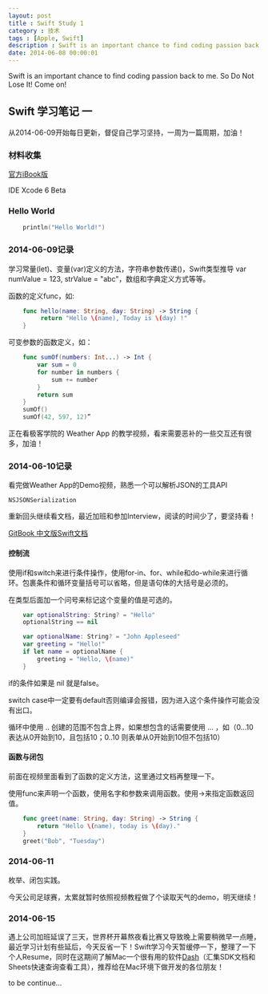 ```yaml
---
layout: post
title : Swift Study 1
category : 技术
tags : [Apple, Swift]
description : Swift is an important chance to find coding passion back to me. So Do Not Lose It! Come on!
date: 2014-06-08 00:00:01
---
```


Swift is an important chance to find coding passion back to me. So Do Not Lose It! Come on!

<!--more-->

## Swift 学习笔记 一
从2014-06-09开始每日更新，督促自己学习坚持，一周为一篇周期，加油！

### 材料收集
[官方iBook版](https://itunes.apple.com/us/book/the-swift-programming-language/id881256329?mt=11)

IDE Xcode 6 Beta

### Hello World
```swift
    println("Hello World!")
```
### 2014-06-09记录
学习常量(let)、变量(var)定义的方法，字符串参数传递\()，Swift类型推导 var numValue = 123, strValue = "abc"，数组和字典定义方式等等。

函数的定义func，如:
```swift
    func hello(name: String, day: String) -> String {
         return "Hello \(name), Today is \(day) !"
    }
```
可变参数的函数定义，如：
```swift
    func sumOf(numbers: Int...) -> Int {
        var sum = 0
        for number in numbers {
            sum += number
        }
        return sum
    }
    sumOf()
    sumOf(42, 597, 12)”
```
正在看极客学院的 Weather App 的教学视频，看来需要恶补的一些交互还有很多，加油！

### 2014-06-10记录
看完做Weather App的Demo视频，熟悉一个可以解析JSON的工具API

    NSJSONSerialization

重新回头继续看文档，最近加班和参加Interview，阅读的时间少了，要坚持看！

[GitBook 中文版Swift文档](http://numbbbbb.github.io/the-swift-programming-language-in-chinese/)

#### 控制流

使用if和switch来进行条件操作，使用for-in、for、while和do-while来进行循环。包裹条件和循环变量括号可以省略，但是语句体的大括号是必须的。

在类型后面加一个问号来标记这个变量的值是可选的。
```swift
    var optionalString: String? = "Hello"
    optionalString == nil

    var optionalName: String? = "John Appleseed"
    var greeting = "Hello!"
    if let name = optionalName {
        greeting = "Hello, \(name)"
    }
```
if的条件如果是 nil 就是false。

switch case中一定要有default否则编译会报错，因为进入这个条件操作可能会没有出口。

循环中使用 .. 创建的范围不包含上界，如果想包含的话需要使用 ... ，如（0...10 表达从0开始到10，且包括10；0..10 则表单从0开始到10但不包括10）

#### 函数与闭包

前面在视频里面看到了函数的定义方法，这里通过文档再整理一下。

使用func来声明一个函数，使用名字和参数来调用函数。使用->来指定函数返回值。
```swift
    func greet(name: String, day: String) -> String {
        return "Hello \(name), today is \(day)."
    }
    greet("Bob", "Tuesday")
```
### 2014-06-11
枚举、闭包实践。

今天公司足球赛，太累就暂时依照视频教程做了个读取天气的demo，明天继续！

### 2014-06-15
遇上公司加班延误了三天，世界杯开幕熬夜看比赛又导致晚上需要稍微早一点睡，最近学习计划有些延后，今天反省一下！Swift学习今天暂缓停一下，整理了一下个人Resume，同时在这期间了解Mac一个很有用的软件[Dash](https://itunes.apple.com/us/app/dash-docs-snippets/id458034879?mt=12)（汇集SDK文档和Sheets快速查询查看工具），推荐给在Mac环境下做开发的各位朋友！

to be continue...



